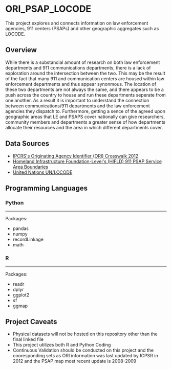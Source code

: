 # ORI_PSAP_LOCODE
This project explores and connects information on law enforcement agencies, 911 centers (PSAPs) and other geographic aggregates such as LOCODE.

## Overview

While there is a substancial amount of research on both law enforcement departments and 911 communications departments, there is a lack of exploration around the intersection between the two. This may be the result of the fact that many 911 and communication centers are housed within law enforcement departments and thus appear synonmous. The location of these two departments are not always the same, and there appears to be a push across the country to house and run these departments seperate from one another. As a result it is important to understand the connection between communications/911 departments and the law enforcement agencies they dispatch to. Furthermore, getting a sence of the agreed upon geographic areas that LE and PSAPS cover nationally can give researchers, community members and departments a greater sense of how departments allocate their resources and the area in which different departments cover.

## Data Sources

- [IPCRS's Originating Agency Identifier (ORI) Crosswalk 2012](https://www.icpsr.umich.edu/web/ICPSR/series/366)
- [Homeland Infrastructure Foundation-Level's (HIFLD) 911 PSAP Service Area Boundaries](https://hifld-geoplatform.opendata.arcgis.com/datasets/psap-911-service-area-boundaries/explore)
- [United Nations UN/LOCODE](https://unece.org/trade/uncefact/unlocode)


## Programming Languages

### Python
---
Packages:
- pandas
- numpy
- recordLinkage
- math

### R
---
Packages:
- readr
- dplyr
- ggplot2
- sf
- ggmap


## Project Caveats

- Physical datasets will not be hosted on this repository other than the final linked file
- This project utilizes both R and Python Coding
- Continuous Validation should be conducted on this project and the cooresponding sets as ORI information was last updated by ICPSR in 2012 and the PSAP map  most recent update is 2008-2009
